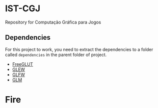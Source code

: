 # IST-CGJ

Repository for Computação Gráfica para Jogos

## Dependencies

For this project to work, you need to extract the dependencies to a folder called `dependencies` in the parent folder of project.

* [FreeGLUT](http://freeglut.sourceforge.net/)
* [GLEW](http://glew.sourceforge.net/)
* [GLFW](http://www.glfw.org/)
* [GLM](https://glm.g-truc.net/0.9.8/index.html)
# Fire
